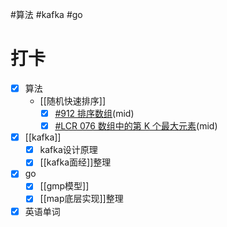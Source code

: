 #算法 #kafka #go
# 打卡
- [x] 算法
	- [[随机快速排序]]
		- [x] [#912 排序数组](https://leetcode.cn/problems/sort-an-array/)(mid) 
		- [x] [#LCR 076 数组中的第 K 个最大元素](https://leetcode.cn/problems/xx4gT2/)(mid)
- [x] [[kafka]]
	- [x] kafka设计原理
	- [x] [[kafka面经]]整理
- [x] go
	- [x] [[gmp模型]]
	- [x] [[map底层实现]]整理
- [x] 英语单词